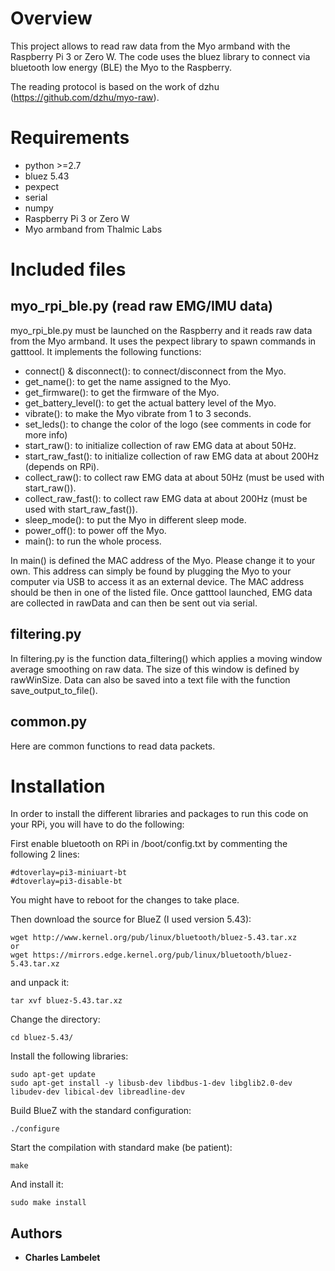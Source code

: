 # Overview
This project allows to read raw data from the Myo armband with the Raspberry Pi 3 or Zero W. The code uses the bluez library to connect via bluetooth low energy (BLE) the Myo to the Raspberry.

The reading protocol is based on the work of dzhu (https://github.com/dzhu/myo-raw).

# Requirements
- python >=2.7
- bluez 5.43
- pexpect
- serial
- numpy
- Raspberry Pi 3 or Zero W
- Myo armband from Thalmic Labs

# Included files
## myo_rpi_ble.py (read raw EMG/IMU data)
myo_rpi_ble.py must be launched on the Raspberry and it reads raw data from the Myo armband. It uses the pexpect library to spawn commands in gatttool. It implements the following functions:

- connect() & disconnect(): to connect/disconnect from the Myo.
- get_name(): to get the name assigned to the Myo.
- get_firmware(): to get the firmware of the Myo.
- get_battery_level(): to get the actual battery level of the Myo.
- vibrate(): to make the Myo vibrate from 1 to 3 seconds.
- set_leds(): to change the color of the logo (see comments in code for more info)
- start_raw(): to initialize collection of raw EMG data at about 50Hz.
- start_raw_fast(): to initialize collection of raw EMG data at about 200Hz (depends on RPi).
- collect_raw(): to collect raw EMG data at about 50Hz (must be used with start_raw()).
- collect_raw_fast(): to collect raw EMG data at about 200Hz (must be used with start_raw_fast()).
- sleep_mode(): to put the Myo in different sleep mode.
- power_off(): to power off the Myo.
- main(): to run the whole process.

In main() is defined the MAC address of the Myo. Please change it to your own. This address can simply be found by plugging the Myo to your computer via USB to access it as an external device. The MAC address should be then in one of the listed file.
Once gatttool launched, EMG data are collected in rawData and can then be sent out via serial.

## filtering.py
In filtering.py is the function data_filtering() which applies a moving window average smoothing on raw data. The size of this window is defined by rawWinSize. Data can also be saved into a text file with the function save_output_to_file().

## common.py
Here are common functions to read data packets.

# Installation
In order to install the different libraries and packages to run this code on your RPi, you will have to do the following:

First enable bluetooth on RPi in /boot/config.txt by commenting the following 2 lines:
```
#dtoverlay=pi3-miniuart-bt
#dtoverlay=pi3-disable-bt
```
You might have to reboot for the changes to take place.

Then download the source for BlueZ (I used version 5.43):
```
wget http://www.kernel.org/pub/linux/bluetooth/bluez-5.43.tar.xz
or
wget https://mirrors.edge.kernel.org/pub/linux/bluetooth/bluez-5.43.tar.xz
```
and unpack it:
```
tar xvf bluez-5.43.tar.xz
```
Change the directory:
```
cd bluez-5.43/
```
Install the following libraries:
```
sudo apt-get update
sudo apt-get install -y libusb-dev libdbus-1-dev libglib2.0-dev libudev-dev libical-dev libreadline-dev
```
Build BlueZ with the standard configuration:
```
./configure
```
Start the compilation with standard make (be patient):
```
make
```
And install it:
```
sudo make install
```

## Authors

* **Charles Lambelet**
